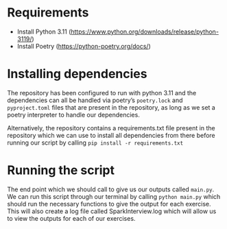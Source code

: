 # Requirements
* Install Python 3.11 (https://www.python.org/downloads/release/python-3119/)
* Install Poetry (https://python-poetry.org/docs/)

# Installing dependencies
The repository has been configured to run with python 3.11 and the dependencies can all be handled via poetry’s `poetry.lock` and `pyproject.toml` files that are present in the repository, as long as we set a poetry interpreter to handle our dependencies.

Alternatively, the repository contains a requirements.txt file present in the repository which we can use to install all dependencies from there before running our script by calling `pip install -r requirements.txt`

# Running the script
The end point which we should call to give us our outputs called `main.py`. We can run this script through our terminal by calling `python main.py` which should run the necessary functions to give the output for each exercise.
This will also create a log file called SparkInterview.log which will allow us to view the outputs for each of our exercises.